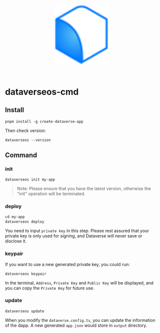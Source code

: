 <br/>
<p align="center">
<a href=" " target="_blank">
<img src="./logo.svg" width="180" alt="Dataverse logo">
</a >
</p >
<br/>

# dataverseos-cmd

## Install

```
pnpm install -g create-dataverse-app
```

Then check version:

```
dataverseos --version
```

## Command

### init

```
dataverseos init my-app
```

> Note: Please ensure that you have the latest version, otherwise the "init"
> operation will be terminated.

### deploy

```
cd my-app
dataverseos deploy
```

You need to input `private key` in this step. Please rest assured that your
private key is only used for signing, and Dataverse will never save or disclose
it.

### keypair

If you want to use a new generated private key, you could run:

```
dataverseos keypair
```

In the terminal, `Address`, `Private Key` and `Public Key` will be displayed,
and you can copy the `Private Key` for future use.

### update

```
dataverseos update
```

When you modify the `dataverse.config.ts`, you can update the information of the
dapp. A new generated `app.json` would store in `output` directory.
